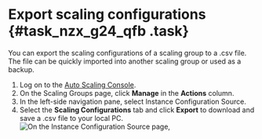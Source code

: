 # Export scaling configurations {#task_nzx_g24_qfb .task}

You can export the scaling configurations of a scaling group to a .csv file. The file can be quickly imported into another scaling group or used as a backup.

1.  Log on to the [Auto Scaling Console](https://partners-intl.console.aliyun.com/#/ess). 
2.  On the Scaling Groups page, click **Manage** in the **Actions** column. 
3.  In the left-side navigation pane, select Instance Configuration Source. 
4.  Select the **Scaling Configurations** tab and click **Export** to download and save a .csv file to your local PC.![On the Instance Configuration Source page, ](images/21333_en-US.png)

 

